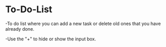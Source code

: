 # To-Do-List
-To do list where you can add a new task or delete old ones that you have already done. 

-Use the "+" to hide or show the input box.